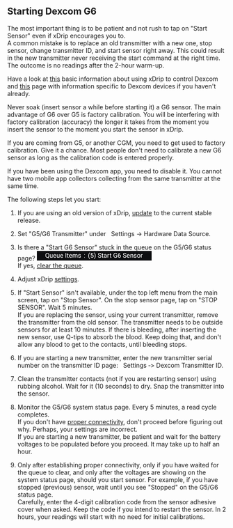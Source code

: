 ## Starting Dexcom G6  
  
The most important thing is to be patient and not rush to tap on "Start Sensor" even if xDrip encourages you to.  
A common mistake is to replace an old transmitter with a new one, stop sensor, change transmitter ID, and start sensor right away. This could result in the new transmitter never receiving the start command at the right time. The outcome is no readings after the 2-hour warm-up.  

Have a look at [this](./Dexcom-Basics.md) basic information about using xDrip to control Dexcom and [this](./Dexcom_page.md) page with information specific to Dexcom devices if you haven't already.  

Never soak (insert sensor a while before starting it) a G6 sensor. The main advantage of G6 over G5 is factory calibration. You will be interfering with factory calibration (accuracy) the longer it takes from the moment you insert the sensor to the moment you start the sensor in xDrip.  

If you are coming from G5, or another CGM, you need to get used to factory calibration.  Give it a chance.  Most people don't need to calibrate a new G6 sensor as long as the calibration code is entered properly.  
  
If you have been using the Dexcom app, you need to disable it.  You cannot have two mobile app collectors collecting from the same transmitter at the same time.  
  
The following steps let you start:  

1.  If you are using an old version of xDrip, [update](./Updates.md) to the current stable release.  

2.  Set "G5/G6 Transmitter" under &nbsp; Settings -> Hardware Data Source.  

3. Is there a "Start G6 Sensor" stuck in the queue on the G5/G6 status page?
![](./images/queue-stuck.png)  
If yes, [clear the queue](./Clear-queue.md).  

4.  Adjust xDrip [settings](./G6-Recommended-Settings.md).  

5.  If "Start Sensor" isn't available, under the top left menu from the main screen, tap on "Stop Sensor". On the stop sensor page, tap on "STOP SENSOR".  Wait 5 minutes.    
If you are replacing the sensor, using your current transmitter, remove the transmitter from the old sensor.  The transmitter needs to be outside sensors for at least 10 minutes.
If there is bleeding, after inserting the new sensor, use Q-tips to absorb the blood.  Keep doing that, and don't allow any blood to get to the contacts, until bleeding stops.    

6.  If you are starting a new transmitter, enter the new transmitter serial number on the transmitter ID page: &nbsp; Settings&nbsp;&#8209;>&nbsp;Dexcom&nbsp;Transmitter&nbsp;ID.     

7.  Clean the transmitter contacts (not if you are restarting sensor) using rubbing alcohol.  Wait for it (10 seconds) to dry.  Snap the transmitter into the sensor.  

8.  Monitor the G5/G6 system status page. Every 5 minutes, a read cycle completes.  
If you don't have [proper connectivity](./Proper-connectivity.md), don't proceed before figuring out why. Perhaps, your settings are incorrect.  
If you are starting a new transmitter, be patient and wait for the battery voltages to be populated before you proceed.  It may take up to half an hour.    

9.   Only after establishing proper connectivity, only if you have waited for the queue to clear, and only after the voltages are showing on the system status page, should you start sensor.  For example, if you have stopped (previous) sensor, wait until you see "Stopped" on the G5/G6 status page.  
Carefully, enter the 4-digit calibration code from the sensor adhesive cover when asked. Keep the code if you intend to restart the sensor. In 2 hours, your readings will start with no need for initial calibrations.  
